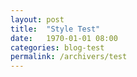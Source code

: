 ```yaml
---
layout: post
title:  "Style Test"
date:   1970-01-01 08:00
categories: blog-test
permalink: /archivers/test
---
```


